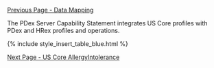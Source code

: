 <!-- CapabilityStatement-pdex-server-intro.md {% comment %}
*****************************************************************************************
*                            WARNING: DO NOT EDIT THIS FILE                             *
*                                                                                       *
* This file is generated by SUSHI. Any edits you make to this file will be overwritten. *
*                                                                                       *
* To change the contents of this file, edit the original source file at:                *
* ig-data/input/pagecontent/CapabilityStatement-pdex-server-intro.md                    *
*****************************************************************************************
{% endcomment %} -->
[Previous Page - Data Mapping](DataMapping.html)

The PDex Server Capability Statement integrates US Core profiles with PDex and HRex profiles and operations.

{% include style_insert_table_blue.html %}




[Next Page - US Core AllergyIntolerance](USCoreAllergyIntolerance.html)
